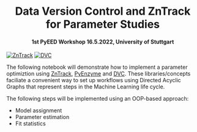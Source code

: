 <h1 align="center">
  Data Version Control and ZnTrack for Parameter Studies
</h1>

<h4 align="center">1st PyEED Workshop 16.5.2022, University of Stuttgart
</h4>

[![ZnTrack](https://img.shields.io/badge/Powered%20by-ZnTrack-%23007CB0)](https://zntrack.readthedocs.io/en/latest/)
<a href="https://studio.iterative.ai/user/JR-1991/views/pyeed_dvc_demo-bpabazgusq" target="_blank" >
         <img alt="DVC" src="https://img.shields.io/badge/-tracked-white.svg?logo=data-version-control&link=https://dvc.org/?utm_campaign=badge">
</a>
 

The following notebook will demonstrate how to implement a parameter optimiztion using [ZnTrack](https://github.com/zincware/ZnTrack), [PyEnzyme](https://github.com/EnzymeML/PyEnzyme) and [DVC](https://dvc.org). These libraries/concepts faciliate a convenient way to set up workflows using Directed Acyclic Graphs that represent steps in the Machine Learning life cycle.

The following steps will be implemented using an OOP-based approach:

- Model assignment
- Parameter estimation
- Fit statistics
